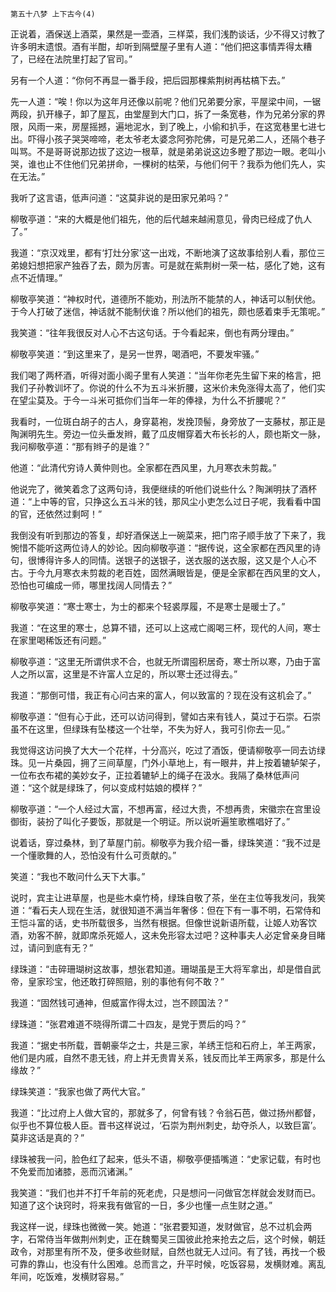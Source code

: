    第五十八梦 上下古今(4) 

   正说着，酒保送上酒菜，果然是一壶酒，三样菜，我们浅酌谈话，少不得又讨教了许多明末遗恨。酒有半酣，却听到隔壁屋子里有人道：“他们把这事情弄得太糟了，已经在法院里打起了官司。”

   另有一个人道：“你何不再显一番手段，把后园那棵紫荆树再枯槁下去。”

   先一人道：“唉！你以为这年月还像以前呢？他们兄弟要分家，平屋梁中间，一锯两段，扒开椽子，卸了屋瓦，由堂屋到大门口，拆了一条宽巷，作为兄弟分家的界限，风雨一来，房屋摇撼，遍地泥水，到了晚上，小偷和扒手，在这宽巷里七进七出。吓得小孩子哭哭啼啼，老太爷老太婆念阿弥陀佛，可是兄弟二人，还隔个巷子叫骂。不是哥哥说那边拔了这边一根草，就是弟弟说这边多瞪了那边一眼。老叫小哭，谁也止不住他们兄弟拼命，一棵树的枯荣，与他们何干？我忝为他们先人，实在无法。”

   我听了这言语，低声问道：“这莫非说的是田家兄弟吗？”

   柳敬亭道：“来的大概是他们祖先，他的后代越来越闹意见，骨肉已经成了仇人了。”

   我道：“京汉戏里，都有‘打灶分家’这一出戏，不断地演了这故事给别人看，那位三弟媳妇想把家产独吞了去，颇为厉害。可是就在紫荆树一荣一枯，感化了她，这有点不近情理。”

   柳敬亭笑道：“神权时代，道德所不能劝，刑法所不能禁的人，神话可以制伏他。于今人打破了迷信，神话就不能制伏谁？所以他们的祖先，颇也感着束手无策呢。”

   我笑道：“往年我很反对人心不古这句话。于今看起来，倒也有两分理由。”

   柳敬亭笑道：“到这里来了，是另一世界，喝酒吧，不要发牢骚。”

   我们喝了两杯酒，听得对面小阁子里有人笑道：“当年你老先生留下来的格言，把我们子孙教训坏了。你说的什么不为五斗米折腰，这米价未免涨得太高了，他们实在望尘莫及。于今一斗米可抵你们当年一年的俸禄，为什么不折腰呢？”

   我看时，一位斑白胡子的古人，身穿葛袍，发挽顶髻，身旁放了一支藤杖，那正是陶渊明先生。旁边一位头垂发辫，戴了瓜皮帽穿着大布长衫的人，颇也斯文一脉，我问柳敬亭道：“那有辫子的是谁？”

   他道：“此清代穷诗人黄仲则也。全家都在西风里，九月寒衣未剪裁。”

   他说完了，微笑着念了这两句诗，我便继续的听他们说些什么？陶渊明扶了酒杯道：“上中等的官，只挣这么五斗米的钱，那风尘小吏怎么过日子呢，我看看中国的官，还依然过剩呵！”

   我倒没有听到那边的答复，却好酒保送上一碗菜来，把门帘子顺手放了下来了，我惋惜不能听这两位诗人的妙论。因向柳敬亭道：“据传说，这全家都在西风里的诗句，很博得许多人的同情。送银子的送银子，送衣服的送衣服，这又是个人心不古。于今九月寒衣未剪裁的老百姓，固然满眼皆是，便是全家都在西风里的文人，恐怕也可编成一师，哪里找阔人同情去？”

   柳敬亭笑道：“寒士寒士，为士的都来个轻裘厚履，不是寒士是暖士了。”

   我道：“在这里的寒士，总算不错，还可以上这戒亡阁喝三杯，现代的人间，寒士在家里喝稀饭还有问题。”

   柳敬亭道：“这里无所谓供求不合，也就无所谓囤积居奇，寒士所以寒，乃由于富人之所以富，这里是不许富人立足的，所以寒士还过得去。”

   我道：“那倒可惜，我正有心问古来的富人，何以致富的？现在没有这机会了。”

   柳敬亭道：“但有心于此，还可以访问得到，譬如古来有钱人，莫过于石崇。石崇虽不在这里，但绿珠有坠楼这一个壮举，不失为好人，我可引你去一见。”

   我觉得这访问换了大大一个花样，十分高兴，吃过了酒饭，便请柳敬亭一同去访绿珠。见一片桑园，拥了三间草屋，门外小草地上，有一眼井，井上按着辘轳架子，一位布衣布裙的美妙女子，正拉着辘轳上的绳子在汲水。我隔了桑林低声问道：“这个就是绿珠了，何以变成村姑娘的模样？”

   柳敬亭道：“一个人经过大富，不想再富，经过大贵，不想再贵，宋徽宗在宫里设御街，装扮了叫化子要饭，那就是一个明证。所以说听遍笙歌樵唱好了。”

   说着话，穿过桑林，到了草屋门前。柳敬亭为我介绍一番，绿珠笑道：“我不过是一个懂歌舞的人，恐怕没有什么可贡献的。”

   笑道：“我也不敢问什么天下大事。”

   说时，宾主让进草屋，也是些木桌竹椅，绿珠自敬了茶，坐在主位等我发问，我笑道：“看石夫人现在生活，就很知道不满当年奢侈：但在下有一事不明，石常侍和王恺斗富的话，史书所载很多，当然有根据。但像世说新语所载，让姬人劝客饮酒，劝客不醉，就即席杀死姬人，这未免形容太过吧？这种事夫人必定曾亲身目睹过，请问到底有无？”

   绿珠道：“击碎珊瑚树这故事，想张君知道。珊瑚虽是王大将军拿出，却是借自武帝，皇家珍宝，他还敢打碎照赔，别的事他有何不敢？”

   我道：“固然钱可通神，但威富作得太过，岂不顾国法？”

   绿珠道：“张君难道不晓得所谓二十四友，是党于贾后的吗？”

   我道：“据史书所载，晋朝豪华之士，共是三家，羊绣王恺和石府上，羊王两家，他们是内戚，自然不患无钱，府上并无贵胄关系，钱反而比羊王两家多，那是什么缘故？”

   绿珠笑道：“我家也做了两代大官。”

   我道：“比过府上人做大官的，那就多了，何曾有钱？令翁石芭，做过扬州都督，似乎也不算位极人臣。晋书这样说过，‘石崇为荆州刺史，劫夺杀人，以致巨富’。莫非这话是真的？”

   绿珠被我一问，脸色红了起来，低头不语，柳敬亭便插嘴道：“史家记载，有时也不免爱而加诸膝，恶而沉诸渊。”

   我笑道：“我们也并不打千年前的死老虎，只是想问一问做官怎样就会发财而已。知道了这个诀窍时，将来我有做官的一日，多少也懂一点生财之道。”

   我这样一说，绿珠也微微一笑。她道：“张君要知道，发财做官，总不过机会两字，石常侍当年做荆州刺史，正在魏蜀吴三国彼此抢来抢去之后，这个时候，朝廷政令，对那里有所不及，便多收些财赋，自然也就无人过问。有了钱，再找一个极可靠的靠山，也没有什么困难。总而言之，升平时候，吃饭容易，发横财难。离乱年间，吃饭难，发横财容易。”


